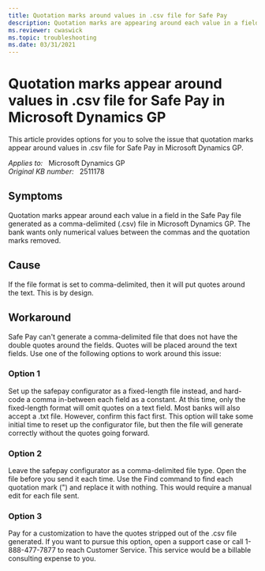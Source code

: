 ```yaml
---
title: Quotation marks around values in .csv file for Safe Pay
description: Quotation marks are appearing around each value in a field in the Safe Pay file generated as a comma-delimited (.csv) file. The bank wants only numerical values between the commas and the quotation marks removed.
ms.reviewer: cwaswick
ms.topic: troubleshooting
ms.date: 03/31/2021
---
```

# Quotation marks appear around values in .csv file for Safe Pay in Microsoft Dynamics GP

This article provides options for you to solve the issue that quotation marks appear around values in .csv file for Safe Pay in Microsoft Dynamics GP.

_Applies to:_ &nbsp; Microsoft Dynamics GP  
_Original KB number:_ &nbsp; 2511178

## Symptoms

Quotation marks appear around each value in a field in the Safe Pay file generated as a comma-delimited (.csv) file in Microsoft Dynamics GP. The bank wants only numerical values between the commas and the quotation marks removed.

## Cause

If the file format is set to comma-delimited, then it will put quotes around the text. This is by design.

## Workaround

Safe Pay can't generate a comma-delimited file that does not have the double quotes around the fields. Quotes will be placed around the text fields. Use one of the following options to work around this issue:

### Option 1

Set up the safepay configurator as a fixed-length file instead, and hard-code a comma in-between each field as a constant. At this time, only the fixed-length format will omit quotes on a text field. Most banks will also accept a .txt file. However, confirm this fact first. This option will take some initial time to reset up the configurator file, but then the file will generate correctly without the quotes going forward.

### Option 2

Leave the safepay configurator as a comma-delimited file type. Open the file before you send it each time. Use the Find command to find each quotation mark (") and replace it with nothing. This would require a manual edit for each file sent.

### Option 3

Pay for a customization to have the quotes stripped out of the .csv file generated. If you want to pursue this option, open a support case or call 1-888-477-7877 to reach Customer Service. This service would be a billable consulting expense to you.
